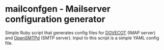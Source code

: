 # mailconfgen - Mailserver configuration generator

Simple Ruby script that generates config files for [DOVECOT][dovecot] (IMAP
server) and [OpenSMTPd][opensmtpd] (SMTP server). Input to this script is a
simple YAML config file.

[dovecot]: https://github.com/mneumann/mailconfgen
[opensmtpd]: https://www.opensmtpd.org/
